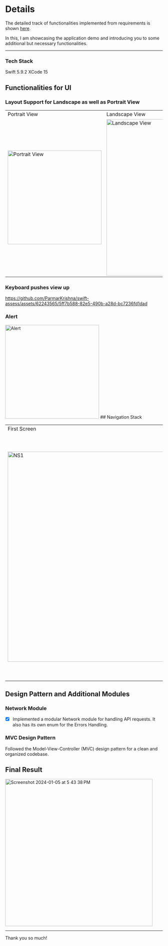 # Details

The detailed track of functionalities implemented from requirements is shown [here](https://github.com/ParmarKrishna/swift-assess/tree/main/swift-assess).

In this, I am showcasing the application demo and introducing you to some additional but necessary functionalities.
<hr/>

### Tech Stack
Swift 5.9.2
XCode 15

## Functionalities for UI

### Layout Support for Landscape as well as Portrait View

<table>
  <tr>
    <td>
      Portrait View
    </td>
    <td>
      Landscape View
    </td>
  </tr>
  <tr>
    <td>
      <img width="300" alt="Portrait View" src="https://github.com/ParmarKrishna/swift-assess/assets/62243565/609f7443-2f0a-4b9b-9514-2e7bd0d8876f"> 
    </td>
    <td>
      <img width="500" alt="Landscape View" src="https://github.com/ParmarKrishna/swift-assess/assets/62243565/0b9df9e2-f931-406d-8ebc-c6402c1fbfb9">
    </td>
  </tr>
</table>

### Keyboard pushes view up

https://github.com/ParmarKrishna/swift-assess/assets/62243565/5ff7b588-82e5-490b-a28d-bc7236fd1dad

### Alert
<img width="300" alt="Alert" src="https://github.com/ParmarKrishna/swift-assess/assets/62243565/52c84f73-7557-4c97-9604-1395ce49a698">
## Navigation Stack
<table>
  <tr>
    <td>
      First Screen
    </td>
    <td>
      Second Screen
    </td>
    <td>
      Alert Screen
    </td>
  </tr>
  <tr>
    <td>
       <img width="672" alt="NS1" src="https://github.com/ParmarKrishna/swift-assess/assets/62243565/ded771a7-cb5b-4cda-9f4f-46b92c8ea9b7">
    </td>
    <td>
      <img width="677" alt="NS2" src="https://github.com/ParmarKrishna/swift-assess/assets/62243565/8224ba94-860c-4eec-b06e-4c9c5ea9cbd3">
    </td>
    <td>
      <img width="786" alt="NS3" src="https://github.com/ParmarKrishna/swift-assess/assets/62243565/782b7e62-ee63-4337-8ead-477389e8fed1">
    </td>
  </tr>
</table>

## Design Pattern and Additional Modules

### Network Module

- [x] Implemented a modular Network module for handling API requests. It also has its own enum for the Errors Handling.

### MVC Design Pattern
Followed the Model-View-Controller (MVC) design pattern for a clean and organized codebase.



## Final Result
<img width="471" alt="Screenshot 2024-01-05 at 5 43 38 PM" src="https://github.com/ParmarKrishna/swift-assess/assets/62243565/09de2170-688d-44b3-b996-65adf42c5c7e">
<hr/>
Thank you so much!
